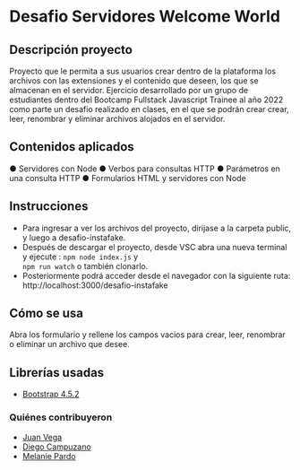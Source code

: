 # Desafio Servidores Welcome World

## Descripción proyecto
Proyecto que le permita a sus usuarios crear dentro de la plataforma los archivos con las extensiones y el contenido que deseen, los que se almacenan en el servidor. Ejercicio desarrollado por un grupo de estudiantes dentro del Bootcamp Fullstack Javascript Trainee al año 2022 como parte un desafio realizado en clases,  en el que se podrán crear crear, leer, renombrar y eliminar archivos alojados en el servidor.

## Contenidos aplicados
● Servidores con Node
● Verbos para consultas HTTP
● Parámetros en una consulta HTTP
● Formularios HTML y servidores con Node


## Instrucciones
- Para ingresar a ver los archivos del proyecto, dirijase a la carpeta public, y luego a desafio-instafake.
- Después de descargar el proyecto, desde VSC abra una nueva terminal y ejecute : 
`npm node index.js` y  
`npm run watch` o también clonarlo.
- Posteriormente podrá acceder desde el navegador con la siguiente ruta: http://localhost:3000/desafio-instafake


## Cómo se usa
  Abra los formulario y rellene los campos vacios para crear, leer, renombrar o eliminar un archivo que desee. 

## Librerías usadas
+ [Bootstrap 4.5.2](https://cdn.jsdelivr.net/npm/bootstrap@4.5.2/dist/css/bootstrap.min.css)



### Quiénes contribuyeron

+ [Juan Vega](https://github.com/juanv5)
+ [Diego Campuzano](https://github.com/hermani456)
+ [Melanie Pardo](https://github.com/melaniepardo)
